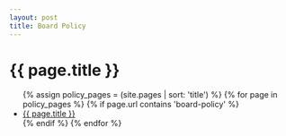 ```yaml
---
layout: post
title: Board Policy
---
```


# {{ page.title }}

<ul>
  {% assign policy_pages = (site.pages | sort: 'title') %}
  {% for page in policy_pages %}
    {% if page.url contains 'board-policy' %}
  <li><a href="{{ page.url }}">{{ page.title }}</a></li>
    {% endif %}
  {% endfor %}
</ul>

